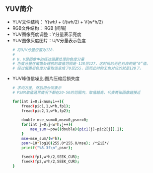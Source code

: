 ## YUV简介

- YUV文件结构： Y(w*h) + U(w*h/2) + V(w*h/2)
- RGB文件结构： RGB [间隔]
- YUV图像亮度调整：Y分量表示亮度
- YUV图像灰度图片：U/V分量表示色度
	```sh
	# 将U/V分量设置为128.
	#
	# U、V是图像中的经过偏置处理的色度分量
	# 色度分量在偏置处理前的取值范围是-128至127，这时候的无色对应的是“0”值。
	# 经过偏置后色度分量取值变成了0至255，因而此时的无色对应的就是128了。
	```
- YUV峰值信噪比:图片压缩后损失度
	```sh
	# 求均方差，然后用分呗表示 
	# PSNR取值通常情况下都在20-50的范围内，取值越高，代表两张图像越接近
	
	for(int i=0;i<num;i++){
		fread(pic1,1,w*h,fp1);
		fread(pic2,1,w*h,fp2);
	 
		double mse_sum=0,mse=0,psnr=0;
		for(int j=0;j<w*h;j++){
			mse_sum+=pow((double)(pic1[j]-pic2[j]),2);
		}
		mse=mse_sum/(w*h);
		psnr=10*log10(255.0*255.0/mse); /*公式*/
		printf("%5.3f\n",psnr);
		 
		fseek(fp1,w*h/2,SEEK_CUR);
		fseek(fp2,w*h/2,SEEK_CUR);
	}
	
	```
